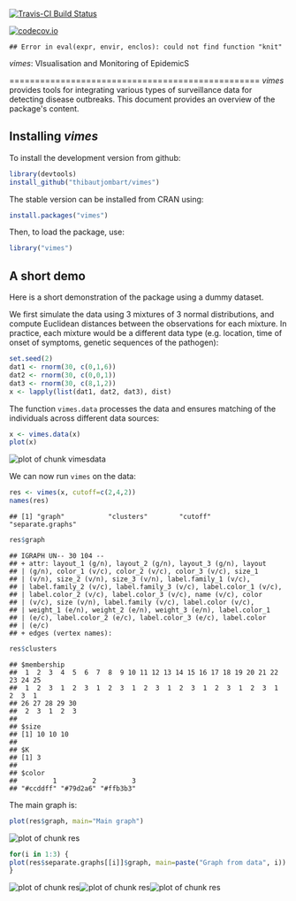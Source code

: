 [![Travis-CI Build Status](https://travis-ci.org/thibautjombart/vimes.png?branch=master)](https://travis-ci.org/thibautjombart/vimes)

[![codecov.io](https://codecov.io/github/thibautjombart/vimes/coverage.svg?branch=master)](https://codecov.io/github/thibautjombart/vimes?branch=master)




```
## Error in eval(expr, envir, enclos): could not find function "knit"
```


*vimes*: VIsualisation and Monitoring of EpidemicS 

=================================================
*vimes* provides tools for integrating various types of surveillance data for detecting disease outbreaks. This document provides an overview of the package's content.


Installing *vimes*
-------------
To install the development version from github:

```r
library(devtools)
install_github("thibautjombart/vimes")
```

The stable version can be installed from CRAN using:

```r
install.packages("vimes")
```

Then, to load the package, use:

```r
library("vimes")
```


A short demo
------------------
Here is a short demonstration of the package using a dummy dataset.

We first simulate the data using 3 mixtures of 3 normal distributions, and compute Euclidean distances between the observations for each mixture.
In practice, each mixture would be a different data type (e.g. location, time of onset of symptoms, genetic sequences of the pathogen):

```r
set.seed(2)
dat1 <- rnorm(30, c(0,1,6))
dat2 <- rnorm(30, c(0,0,1))
dat3 <- rnorm(30, c(8,1,2))
x <- lapply(list(dat1, dat2, dat3), dist)
```

The function `vimes.data` processes the data and ensures matching of the individuals across different data sources:

```r
x <- vimes.data(x)
plot(x)
```

![plot of chunk vimesdata](vignettes/figs/vimesdata-1.png)

We can now run `vimes` on the data:

```r
res <- vimes(x, cutoff=c(2,4,2))
names(res)
```

```
## [1] "graph"           "clusters"        "cutoff"          "separate.graphs"
```

```r
res$graph
```

```
## IGRAPH UN-- 30 104 -- 
## + attr: layout_1 (g/n), layout_2 (g/n), layout_3 (g/n), layout
## | (g/n), color_1 (v/c), color_2 (v/c), color_3 (v/c), size_1
## | (v/n), size_2 (v/n), size_3 (v/n), label.family_1 (v/c),
## | label.family_2 (v/c), label.family_3 (v/c), label.color_1 (v/c),
## | label.color_2 (v/c), label.color_3 (v/c), name (v/c), color
## | (v/c), size (v/n), label.family (v/c), label.color (v/c),
## | weight_1 (e/n), weight_2 (e/n), weight_3 (e/n), label.color_1
## | (e/c), label.color_2 (e/c), label.color_3 (e/c), label.color
## | (e/c)
## + edges (vertex names):
```

```r
res$clusters
```

```
## $membership
##  1  2  3  4  5  6  7  8  9 10 11 12 13 14 15 16 17 18 19 20 21 22 23 24 25 
##  1  2  3  1  2  3  1  2  3  1  2  3  1  2  3  1  2  3  1  2  3  1  2  3  1 
## 26 27 28 29 30 
##  2  3  1  2  3 
## 
## $size
## [1] 10 10 10
## 
## $K
## [1] 3
## 
## $color
##         1         2         3 
## "#ccddff" "#79d2a6" "#ffb3b3"
```

The main graph is:

```r
plot(res$graph, main="Main graph")
```

![plot of chunk res](vignettes/figs/res-1.png)

```r
for(i in 1:3) {
plot(res$separate.graphs[[i]]$graph, main=paste("Graph from data", i))
}
```

![plot of chunk res](vignettes/figs/res-2.png)![plot of chunk res](vignettes/figs/res-3.png)![plot of chunk res](vignettes/figs/res-4.png)

